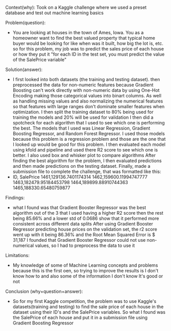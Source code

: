 Context(why):
Took on a Kaggle challenge where we used a preset database and test out machine learning basics 

Problem(question):
- You are looking at houses in the town of Ames, Iowa. You as a homeowner want to find the best valued property 
that typical home buyer would be looking for like when was it built, how big the lot is, etc. 
so for this problem, my job was to predict the sales price of each house or how they put it 
"for each ID in the test set, you must predict the value of the SalePrice variable"

Solution(answer):
- I first looked into both datasets (the training and testing dataset). then preprocessed the data for non-numeric features because Gradient Boosting can't work directly with
non-numeric data by using One-Hot Encoding making those categorical values into binart columns. As well as handling missing values and also normalizing the numerical features 
so that features with large ranges don't dominate smaller features when optimization. I then split the training dataset to 80% being used for training the models and 20% will be used for validation 
I then did a spotcheck for each algorithm that I used to see which one is performing the best. The models that I used was Linear Regression, Gradient Boosting Regressor, and Random Forest Regressor. 
I used those models because this problem is a regression problem and those are the one that I looked up would be good for this problem. 
I then evaluated each model using kfold and pipeline and used there R2 score to see which one is better. I also used box and whisker plot to compare algorithms 
After finding the best algorithm for the problem, I then evaluated predictions and then made predictions on the testing dataset. 
Finally, made a submission file to complete the challenge, that was formatted like this:
- ID, SalePrice
1461,129136.7401174314
1462,159600.11994747777
1463,182479.95184453798
1464,189899.88910744363
1465,188330.65480759877


Findings:
- what I found was that Gradient Booster Regressor was the best algorithm out of the 3 that I used having a higher R2 score then the rest being 85.66%
and a lower std of 0.0686 show that it performed more consistent across different data splits 
After using Gradient Booster Regressor predicting house prices on the validation set, the r2 score went up with it being 
86.36% and the Root Mean Squared Error is $ 31,187 
I founded that Gradient Booster Regressor could not use non-numerical values, so I had to preprocess the data to use it 

Limitations:
- My knowledge of some of Machine Learning concepts and problems because this is the first oen, so trying to improve the results is 
I don't know how to and also some of the information I don't know It's good or not

Conclusion (why+question+answer):
- So for my first Kaggle competition, the problem was to use Kaggle's datasets(training and testing) to find the sale price of each house in the dataset using their ID's and the SalePrice variables. 
So what I found was the SalePrice of each house and put it in a submission file using Gradient Boosting Regressor 
